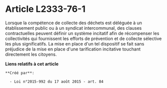 # Article L2333-76-1

Lorsque la compétence de collecte des déchets est déléguée à un établissement public ou à un syndicat intercommunal, des
clauses contractuelles peuvent définir un système incitatif afin de récompenser les collectivités qui fournissent les efforts
de prévention et de collecte sélective les plus significatifs. La mise en place d'un tel dispositif se fait sans préjudice de
la mise en place d'une tarification incitative touchant directement les citoyens.

**Liens relatifs à cet article**

	**Créé par**:

	  - Loi n°2015-992 du 17 août 2015 - art. 84
